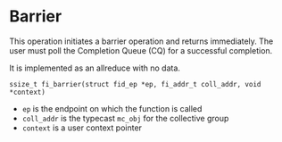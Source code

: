 # Barrier

This operation initiates a barrier operation and returns immediately.
The user must poll the Completion Queue (CQ) for a successful completion.

It is implemented as an allreduce with no data.

```screen
ssize_t fi_barrier(struct fid_ep *ep, fi_addr_t coll_addr, void *context)
```

- `ep` is the endpoint on which the function is called
- `coll_addr` is the typecast `mc_obj` for the collective group
- `context` is a user context pointer
